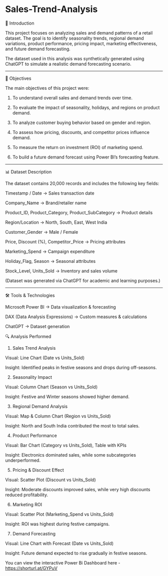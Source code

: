 # Sales-Trend-Analysis

📖 Introduction

This project focuses on analyzing sales and demand patterns of a retail dataset. The goal is to identify seasonality trends, regional demand variations, product performance, pricing impact, marketing effectiveness, and future demand forecasting.

The dataset used in this analysis was synthetically generated using ChatGPT to simulate a realistic demand forecasting scenario.


---

🎯 Objectives

The main objectives of this project were:

1. To understand overall sales and demand trends over time.


2. To evaluate the impact of seasonality, holidays, and regions on product demand.


3. To analyze customer buying behavior based on gender and region.


4. To assess how pricing, discounts, and competitor prices influence demand.


5. To measure the return on investment (ROI) of marketing spend.


6. To build a future demand forecast using Power BI’s forecasting feature.




---

📊 Dataset Description

The dataset contains 20,000 records and includes the following key fields:

Timestamp / Date → Sales transaction date

Company_Name → Brand/retailer name

Product_ID, Product_Category, Product_SubCategory → Product details

Region/Location → North, South, East, West India

Customer_Gender → Male / Female

Price, Discount (%), Competitor_Price → Pricing attributes

Marketing_Spend → Campaign expenditure

Holiday_Flag, Season → Seasonal attributes

Stock_Level, Units_Sold → Inventory and sales volume


(Dataset was generated via ChatGPT for academic and learning purposes.)


---

🛠 Tools & Technologies

Microsoft Power BI → Data visualization & forecasting

DAX (Data Analysis Expressions) → Custom measures & calculations

ChatGPT → Dataset generation

🔍 Analysis Performed

1. Sales Trend Analysis

Visual: Line Chart (Date vs Units_Sold)

Insight: Identified peaks in festive seasons and drops during off-seasons.


2. Seasonality Impact

Visual: Column Chart (Season vs Units_Sold)

Insight: Festive and Winter seasons showed higher demand.


3. Regional Demand Analysis

Visual: Map & Column Chart (Region vs Units_Sold)

Insight: North and South India contributed the most to total sales.


4. Product Performance

Visual: Bar Chart (Category vs Units_Sold), Table with KPIs

Insight: Electronics dominated sales, while some subcategories underperformed.


5. Pricing & Discount Effect

Visual: Scatter Plot (Discount vs Units_Sold)

Insight: Moderate discounts improved sales, while very high discounts reduced profitability.


6. Marketing ROI

Visual: Scatter Plot (Marketing_Spend vs Units_Sold)

Insight: ROI was highest during festive campaigns.


7. Demand Forecasting

Visual: Line Chart with Forecast (Date vs Units_Sold)

Insight: Future demand expected to rise gradually in festive seasons.

You can view the interactive Power Bi Dashboard here - https://shorturl.at/GYPuV
